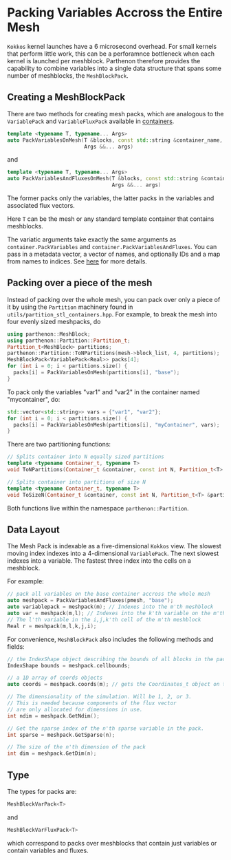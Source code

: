 # Packing Variables Accross the Entire Mesh

`Kokkos` kernel launches have a 6 microsecond overhead. For small
kernels that perform little work, this can be a perforamnce bottleneck
when each kernel is launched per meshblock. Parthenon therefore
provides the capability to combine variables into a single data
structure that spans some number of meshblocks, the `MeshBlockPack`.

## Creating a MeshBlockPack

There are two methods for creating mesh packs, which are analogous to the `VariablePack` and `VariableFluxPack` available in [containers](../interface/containers.md).
```C++
template <typename T, typename... Args>
auto PackVariablesOnMesh(T &blocks, const std::string &container_name,
                         Args &&... args)
```
and
```C++
template <typename T, typename... Args>
auto PackVariablesAndFluxesOnMesh(T &blocks, const std::string &container_name,
                                  Args &&... args)
```
The former packs only the variables, the latter packs in the variables and associated flux vectors.

Here `T` can be the mesh or any standard template container that contains meshblocks.

The variatic arguments take exactly the same arguments as
`container.PackVariables` and `container.PackVariablesAndFluxes`. You
can pass in a metadata vector, a vector of names, and optionally IDs
and a map from names to indices. See
[here](../interface/containers.md) for more details.

## Packing over a piece of the mesh

Instead of packing over the whole mesh, you can pack over only a piece
of it by using the `Partition` machinery found in
`utils/partition_stl_containers.hpp`. For example, to break the mesh
into four evenly sized meshpacks, do
```C++
using parthenon::MeshBlock;
using parthenon::Partition::Partition_t;
Partition_t<MeshBlock> partitions;
parthenon::Partition::ToNPartitions(mesh->block_list, 4, partitions);
MeshBlockPack<VariablePack<Real>> packs[4];
for (int i = 0; i < partitions.size() {
  packs[i] = PackVariablesOnMesh(partitions[i], "base");
}
```
To pack only the variables "var1" and "var2" in the container named "mycontainer", do:
```C++
std::vector<std::string>> vars = {"var1", "var2"};
for (int i = 0; i < partitions.size() {
  packs[i] = PackVariablesOnMesh(partitions[i], "myContainer", vars);
}
```

There are two partitioning functions:
```C++
// Splits container into N equally sized partitions
template <typename Container_t, typename T>
void ToNPartitions(Container_t &container, const int N, Partition_t<T> &partitions);

// Splits container into partitions of size N
template <typename Container_t, typename T>
void ToSizeN(Container_t &container, const int N, Partition_t<T> &partitions);
```
Both functions live within the namespace `parthenon::Partition`.

## Data Layout

The Mesh Pack is indexable as a five-dimensional `Kokkos` view. The
slowest moving index indexes into a 4-dimensional `VariablePack`. The
next slowest indexes into a variable. The fastest three index into the
cells on a meshblock.

For example:
```C++
// pack all variables on the base container accross the whole mesh
auto meshpack = PackVariablesAndFluxes(pmesh, "base");
auto variablepack = meshpack(m); // Indexes into the m'th meshblock
auto var = meshpack(m,l); // Indexes into the k'th variable on the m'th MB
// The l'th variable in the i,j,k'th cell of the m'th meshblock
Real r = meshpack(m,l,k,j,i); 
```

For convenience, `MeshBlockPack` also includes the following methods and fields:
```C++
// the IndexShape object describing the bounds of all blocks in the pack
IndexShape bounds = meshpack.cellbounds; 

// a 1D array of coords objects
auto coords = meshpack.coords(m); // gets the Coordinates_t object on the m'th MB

// The dimensionality of the simulation. Will be 1, 2, or 3.
// This is needed because components of the flux vector
// are only allocated for dimensions in use.
int ndim = meshpack.GetNdim();

// Get the sparse index of the n'th sparse variable in the pack.
int sparse = meshpack.GetSparse(n);

// The size of the n'th dimension of the pack
int dim = meshpack.GetDim(n);
```

## Type

The types for packs are:
```C++
MeshBlockVarPack<T>
```
and
```C++
MeshBlockVarFluxPack<T>
```
which correspond to packs over meshblocks that contain just variables
or contain variables and fluxes.
